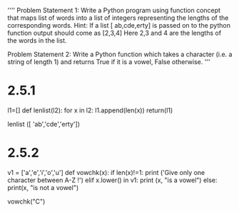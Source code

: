 ''''
Problem Statement 1:
Write a Python program using function concept that maps list of words into a list of
integers representing the lengths of the corresponding words.
Hint: ​If a list [ ab,cde,erty] is passed on to the python function output should come as
[2,3,4]
Here 2,3 and 4 are the lengths of the words in the list.

Problem Statement 2:
Write a Python function which takes a character (i.e. a string of length 1) and returns
True if it is a vowel, False otherwise.
'''


# 2.5.1
l1=[]
def lenlist(l2):
    for x in l2:
        l1.append(len(x))
    return(l1)

lenlist ([ 'ab','cde','erty'])


# 2.5.2
v1 = ['a','e','i','o','u']
def vowchk(x):
    if len(x)!=1:
        print ('Give only one character between A-Z !')
    elif x.lower() in v1:
        print (x, "is a vowel")
    else:
        print(x, "is not a vowel")
    
vowchk("C")
